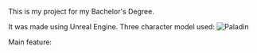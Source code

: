 This is my project for my Bachelor's Degree.

It was made using Unreal Engine.
Three character model used:
![Paladin](https://github.com/user-attachments/assets/c30fdbfa-6515-419a-a814-0e4d7ce56230)

Main feature:
